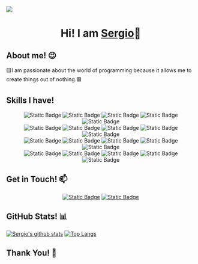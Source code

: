 <img src="https://sergiowani.github.io/public/images/banner.png" />
<h1 align="center">Hi! I am <a href="https://sergiowani.github.io/">Sergio</a>👋</h1>

## About me! 😉
<p>
  🟨I am passionate about the world of programming because it allows me to create things out of nothing.🟥
</p>

## Skills I have!
<div align="center">
  <img alt="Static Badge" src="https://img.shields.io/badge/HTML5-%23F8BA42?logo=html5">
  <img alt="Static Badge" src="https://img.shields.io/badge/CSS3-%23E03EA4?logo=css3">
  <img alt="Static Badge" src="https://img.shields.io/badge/SASS-%2397D742?logo=sass">
  <img alt="Static Badge" src="https://img.shields.io/badge/BOOTSTRAP-%23FFEE9B?logo=bootstrap">
  <img alt="Static Badge" src="https://img.shields.io/badge/TYPESCRIPT-%23FFFFFF?logo=typescript">
</div>
<div align="center">
  <img alt="Static Badge" src="https://img.shields.io/badge/JAVASCRIPT-%23F8BA43?logo=javascript">
  <img alt="Static Badge" src="https://img.shields.io/badge/NODE.JS-%23E03EA4?logo=nodedotjs">
  <img alt="Static Badge" src="https://img.shields.io/badge/EXPRESS-%2397D742?logo=express">
  <img alt="Static Badge" src="https://img.shields.io/badge/REACT-%2357AB32?logo=react">
  <img alt="Static Badge" src="https://img.shields.io/badge/MYSQL-%23FFFFFF?logo=mysql">
</div>
<div align="center">
  <img alt="Static Badge" src="https://img.shields.io/badge/GIT-%23F8BA43?logo=git">
  <img alt="Static Badge" src="https://img.shields.io/badge/CHAT%20GPT-%235DAB36?logo=openai">
  <img alt="Static Badge" src="https://img.shields.io/badge/TRELLO-%23F8BA43?logo=trello">
  <img alt="Static Badge" src="https://img.shields.io/badge/FIGMA-%23FAEB9A?logo=figma">
  <img alt="Static Badge" src="https://img.shields.io/badge/MUI-%2357AB32?logo=mui">
</div>
<div align="center">
  <img alt="Static Badge" src="https://img.shields.io/badge/PYTHON-%23F8BA43?logo=python">

  <img alt="Static Badge" src="https://img.shields.io/badge/ANACONDA-%23E03EA4?logo=anaconda">
  <img alt="Static Badge" src="https://img.shields.io/badge/JUPYTER-%2397D742?logo=jupyter">
  <img alt="Static Badge" src="https://img.shields.io/badge/PANDAS-%2357AB32?logo=pandas">
  <img alt="Static Badge" src="https://img.shields.io/badge/SCIKIT-%23FFFFFF?logo=scikitlearn">
</div>


## Get in Touch! 📫
<div align="center">
  <a href="https://www.linkedin.com/in/sergiowani/"><img alt="Static Badge" src="https://img.shields.io/badge/LinkedIn Sergio-%2357AB32?style=flat&logo=linkedin"></a>
  <a href="mailto:sergiowani@outlook.es" target="blank"><img alt="Static Badge" src="https://img.shields.io/badge/sergiowani%40outlook.es-%23F8BA42?logo=maildotru"></a>
</div>

## GitHub Stats! 📊
[![Sergio's github stats](https://github-readme-stats.vercel.app/api?username=sergiowani&show_icons=true&theme=merko)](https://github.com/sergiowani) [![Top Langs](https://github-readme-stats.vercel.app/api/top-langs/?username=sergiowani&layout=compact&theme=merko)](https://github.com/sergiowani)


## Thank You! 🤙




<!--
**sergiowani/sergiowani** is a ✨ _special_ ✨ repository because its `README.md` (this file) appears on your GitHub profile.

Here are some ideas to get you started:

- 🔭 I’m currently working on ...
- 🌱 I’m currently learning ...
- 👯 I’m looking to collaborate on ...
- 🤔 I’m looking for help with ...
- 💬 Ask me about ...
- 📫 How to reach me: ...
- 😄 Pronouns: ...
- ⚡ Fun fact: ...
-->
